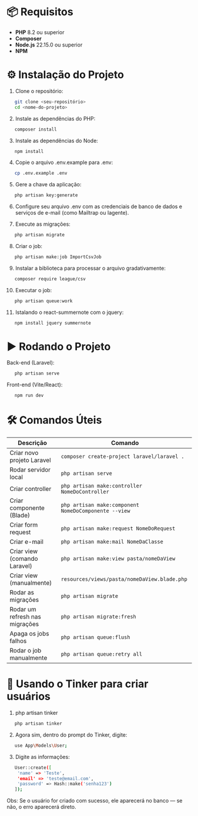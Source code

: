 # 📦 Requisitos

- **PHP** 8.2 ou superior  
- **Composer**  
- **Node.js** 22.15.0 ou superior  
- **NPM**

# ⚙️ Instalação do Projeto

1. Clone o repositório:
```bash
   git clone <seu-repositório>
   cd <nome-do-projeto>
```

2. Instale as dependências do PHP:
```bash
   composer install
```

3. Instale as dependências do Node:
```bash
   npm install
```

4. Copie o arquivo .env.example para .env:
```bash
   cp .env.example .env
```

5. Gere a chave da aplicação:
```bash
   php artisan key:generate
```

6. Configure seu arquivo .env com as credenciais de banco de dados e serviços de e-mail (como Mailtrap ou Iagente).

7. Execute as migrações:
```bash
   php artisan migrate
```

8. Criar o job:
```bash
   php artisan make:job ImportCsvJob
```

9. Instalar a biblioteca para processar o arquivo gradativamente:
```bash
   composer require league/csv
```

10. Executar o job:
```bash
   php artisan queue:work
```

11. Istalando o react-summernote com o jquery:
```bash
   npm install jquery summernote
```

# ▶️ Rodando o Projeto
Back-end (Laravel):
```bash
   php artisan serve
```

Front-end (Vite/React):
```bash
   npm run dev
```

# 🛠️ Comandos Úteis
| Descrição                                       | Comando                                              |
| ----------------------------------------------- | ---------------------------------------------------- |
| Criar novo projeto Laravel                      | `composer create-project laravel/laravel .`          |
| Rodar servidor local                            | `php artisan serve`                                  |
| Criar controller                                | `php artisan make:controller NomeDoController`       |
| Criar componente (Blade)                        | `php artisan make:component NomeDoComponente --view` |
| Criar form request                              | `php artisan make:request NomeDoRequest`             |
| Criar e-mail                                    | `php artisan make:mail NomeDaClasse`                 |
| Criar view (comando Laravel)                    | `php artisan make:view pasta/nomeDaView`             |
| Criar view (manualmente)                        | `resources/views/pasta/nomeDaView.blade.php`         |
| Rodar as migrações                              | `php artisan migrate`                                |
| Rodar um refresh nas migrações                  | `php artisan migrate:fresh`                          |
| Apaga os jobs falhos                            | `php artisan queue:flush`                            |
| Rodar o job manualmente                         | `php artisan queue:retry all`                        |

# 🧪 Usando o Tinker para criar usuários
1. php artisan tinker
```bash
   php artisan tinker
```

2. Agora sim, dentro do prompt do Tinker, digite:
```bash
   use App\Models\User;
```

3. Digite as informações:
```bash
   User::create([
    'name' => 'Teste',
    'email' => 'teste@email.com',
    'password' => Hash::make('senha123')
   ]);
```

Obs: Se o usuário for criado com sucesso, ele aparecerá no banco — se não, o erro aparecerá direto.